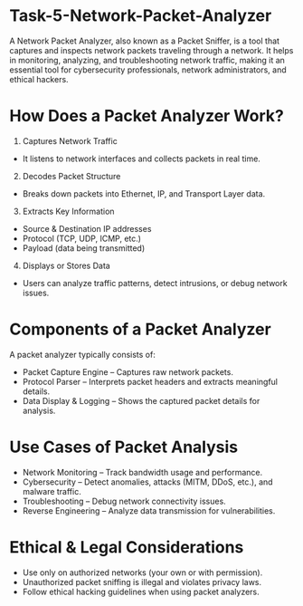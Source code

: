 # Task-5-Network-Packet-Analyzer
A Network Packet Analyzer, also known as a Packet Sniffer, is a tool that captures and inspects network packets traveling through a network. It helps in monitoring, analyzing, and troubleshooting network traffic, making it an essential tool for cybersecurity professionals, network administrators, and ethical hackers.

# How Does a Packet Analyzer Work?
1. Captures Network Traffic
- It listens to network interfaces and collects packets in real time.
2. Decodes Packet Structure
- Breaks down packets into Ethernet, IP, and Transport Layer data.
3. Extracts Key Information
- Source & Destination IP addresses
- Protocol (TCP, UDP, ICMP, etc.)
- Payload (data being transmitted)
4. Displays or Stores Data
- Users can analyze traffic patterns, detect intrusions, or debug network issues.
  
# Components of a Packet Analyzer
A packet analyzer typically consists of:
- Packet Capture Engine – Captures raw network packets.
- Protocol Parser – Interprets packet headers and extracts meaningful details.
- Data Display & Logging – Shows the captured packet details for analysis.

# Use Cases of Packet Analysis
- Network Monitoring – Track bandwidth usage and performance.
- Cybersecurity – Detect anomalies, attacks (MITM, DDoS, etc.), and malware traffic.
- Troubleshooting – Debug network connectivity issues.
- Reverse Engineering – Analyze data transmission for vulnerabilities.

# Ethical & Legal Considerations
- Use only on authorized networks (your own or with permission).
- Unauthorized packet sniffing is illegal and violates privacy laws.
- Follow ethical hacking guidelines when using packet analyzers.
